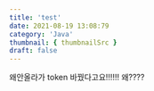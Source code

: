 ```yaml
---
title: 'test'
date: 2021-08-19 13:08:79
category: 'Java'
thumbnail: { thumbnailSrc }
draft: false
---
```


왜안올라가
token 바꿨다고요!!!!!!
왜????